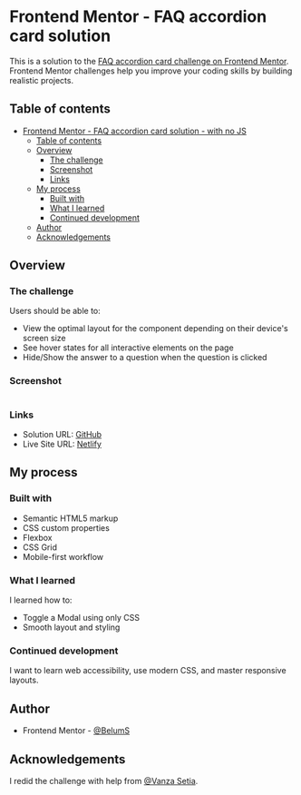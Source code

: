 # Frontend Mentor - FAQ accordion card solution

This is a solution to the [FAQ accordion card challenge on Frontend Mentor](https://www.frontendmentor.io/challenges/faq-accordion-card-XlyjD0Oam). Frontend Mentor challenges help you improve your coding skills by building realistic projects. 

## Table of contents

- [Frontend Mentor - FAQ accordion card solution - with no JS](#frontend-mentor---faq-accordion-card-solution)
  - [Table of contents](#table-of-contents)
  - [Overview](#overview)
    - [The challenge](#the-challenge)
    - [Screenshot](#screenshot)
    - [Links](#links)
  - [My process](#my-process)
    - [Built with](#built-with)
    - [What I learned](#what-i-learned)
    - [Continued development](#continued-development)
  - [Author](#author)
  - [Acknowledgements](#acknowledgements)

## Overview

### The challenge

Users should be able to:

- View the optimal layout for the component depending on their device's screen size
- See hover states for all interactive elements on the page
- Hide/Show the answer to a question when the question is clicked

### Screenshot

![]()

### Links

- Solution URL: [GitHub](https://github.com/BelumS/frontend-mentor-challenges/tree/main/js-projects/)
- Live Site URL: [Netlify]()

## My process

### Built with

- Semantic HTML5 markup
- CSS custom properties
- Flexbox
- CSS Grid
- Mobile-first workflow

### What I learned

I learned how to:
- Toggle a Modal using only CSS
- Smooth layout and styling

### Continued development
 I want to learn web accessibility, use modern CSS, and master responsive layouts.

## Author

- Frontend Mentor - [@BelumS](https://www.frontendmentor.io/profile/BelumS)

## Acknowledgements
  I redid the challenge with help from [@Vanza Setia](https://www.frontendmentor.io/profile/vanzasetia).
